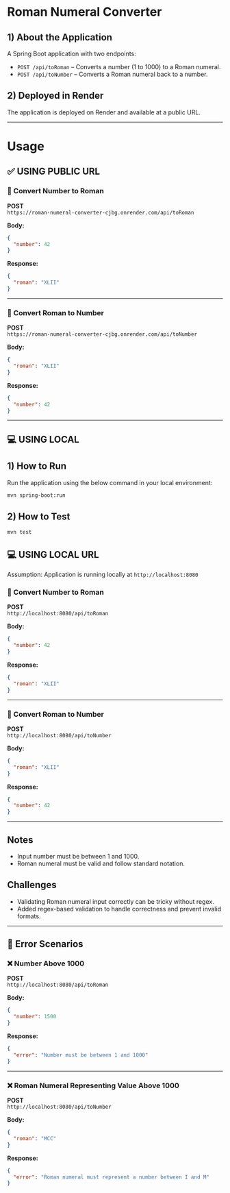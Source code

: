 # Roman Numeral Converter

## 1) About the Application

A Spring Boot application with two endpoints:

- `POST /api/toRoman` – Converts a number (1 to 1000) to a Roman numeral.
- `POST /api/toNumber` – Converts a Roman numeral back to a number.

## 2) Deployed in Render

The application is deployed on Render and available at a public URL.

---

# Usage

## ✅ USING PUBLIC URL

### 🔁 Convert Number to Roman

**POST**  
`https://roman-numeral-converter-cjbg.onrender.com/api/toRoman`

**Body:**
```json
{
  "number": 42
}
```

**Response:**
```json
{
  "roman": "XLII"
}
```

---

### 🔁 Convert Roman to Number

**POST**  
`https://roman-numeral-converter-cjbg.onrender.com/api/toNumber`

**Body:**
```json
{
  "roman": "XLII"
}
```

**Response:**
```json
{
  "number": 42
}
```

---

## 💻 USING LOCAL
## 1) How to Run
Run the application using the below command in your local environment:

```bash
mvn spring-boot:run
```

## 2) How to Test

```bash
mvn test
```
## 💻 USING LOCAL URL

Assumption: Application is running locally at `http://localhost:8080`

### 🔁 Convert Number to Roman

**POST**  
`http://localhost:8080/api/toRoman`

**Body:**
```json
{
  "number": 42
}
```

**Response:**
```json
{
  "roman": "XLII"
}
```

---

### 🔁 Convert Roman to Number

**POST**  
`http://localhost:8080/api/toNumber`

**Body:**
```json
{
  "roman": "XLII"
}
```

**Response:**
```json
{
  "number": 42
}
```

---

## Notes

- Input number must be between 1 and 1000.
- Roman numeral must be valid and follow standard notation.

## Challenges

- Validating Roman numeral input correctly can be tricky without regex.
- Added regex-based validation to handle correctness and prevent invalid formats.


---

## 🚫 Error Scenarios

### ❌ Number Above 1000

**POST**  
`http://localhost:8080/api/toRoman`

**Body:**
```json
{
  "number": 1500
}
```

**Response:**
```json
{
  "error": "Number must be between 1 and 1000"
}
```

---

### ❌ Roman Numeral Representing Value Above 1000

**POST**  
`http://localhost:8080/api/toNumber`

**Body:**
```json
{
  "roman": "MCC"
}
```

**Response:**
```json
{
  "error": "Roman numeral must represent a number between I and M"
}
```
